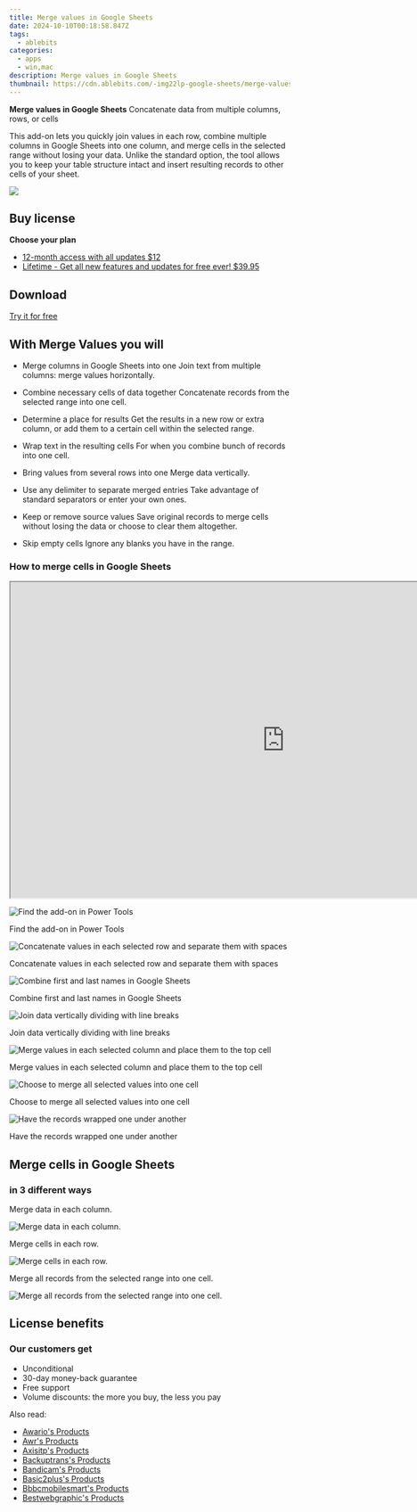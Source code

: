 ```yaml
---
title: Merge values in Google Sheets
date: 2024-10-10T00:18:58.847Z
tags: 
  - ablebits
categories: 
  - apps
  - win,mac
description: Merge values in Google Sheets
thumbnail: https://cdn.ablebits.com/-img22lp-google-sheets/merge-values/header-cover.webp
---
```


**Merge values in Google Sheets**
Concatenate data from multiple columns, rows, or cells

This add-on lets you quickly join values in each row, combine multiple columns in Google Sheets into one column, and merge cells in the selected range without losing your data. Unlike the standard option, the tool allows you to keep your table structure intact and insert resulting records to other cells of your sheet.

![](https://cdn.ablebits.com/-img22lp-google-sheets/merge-values/header-cover.webp)

## Buy license

**Choose your plan**

- [12-month access with all updates $12](https://secure.2checkout.com/order/checkout.php?PRODS=4720548&QTY=1&AFFILIATE=108875&CART=1&CARD=2&DESIGN_TYPE=2&SHORT_FORM=1&COUPON=TrSbrExp-MnrAdns-01&CLEAN_CART=ALL&SRC=website)
- [Lifetime - Get all new features and updates for free ever! $39.95](https://secure.2checkout.com/order/checkout.php?PRODS=4729659&QTY=1&AFFILIATE=108875&CART=1&CARD=2&DESIGN_TYPE=2&SHORT_FORM=1&CLEAN_CART=ALL&SRC=website)

## Download

[Try it for free](https://workspace.google.com/marketplace/app/merge_values/857144221591)

## With Merge Values you will

-   Merge columns in Google Sheets into one Join text from multiple columns: merge values horizontally.
-   Combine necessary cells of data together Concatenate records from the selected range into one cell.
-   Determine a place for results Get the results in a new row or extra column, or add them to a certain cell within the selected range.
-   Wrap text in the resulting cells For when you combine bunch of records into one cell.

-   Bring values from several rows into one Merge data vertically.
-   Use any delimiter to separate merged entries Take advantage of standard separators or enter your own ones.
-   Keep or remove source values Save original records to merge cells without losing the data or choose to clear them altogether.
-   Skip empty cells Ignore any blanks you have in the range.

### How to merge cells in Google Sheets

 

<iframe loading="lazy" width="984" height="567" class="" src="https://www.youtube-nocookie.com/embed/VTZnCyfeE48" allow="encrypted-media" allowfullscreen=""></iframe>

 ![Find the add-on in Power Tools](https://cdn.ablebits.com/-img22lp-google-sheets/merge-values/run-add-on.png)

Find the add-on in Power Tools

 ![Concatenate values in each selected row and separate them with spaces](https://cdn.ablebits.com/-img22lp-google-sheets/merge-values/merge-within-rows.png)

Concatenate values in each selected row and separate them with spaces

 ![Combine first and last names in Google Sheets](https://cdn.ablebits.com/-img22lp-google-sheets/merge-values/combine-records-horizontally.png)

Combine first and last names in Google Sheets

 ![Join data vertically dividing with line breaks](https://cdn.ablebits.com/-img22lp-google-sheets/merge-values/merge-within-columns.png)

Join data vertically dividing with line breaks

 ![Merge values in each selected column and place them to the top cell](https://cdn.ablebits.com/-img22lp-google-sheets/merge-values/combine-records-vertically.png)

Merge values in each selected column and place them to the top cell

 ![Choose to merge all selected values into one cell](https://cdn.ablebits.com/-img22lp-google-sheets/merge-values/combine-all-cells.png)

Choose to merge all selected values into one cell

 ![Have the records wrapped one under another](https://cdn.ablebits.com/-img22lp-google-sheets/merge-values/merge-multiple-cells-into-one.png)

Have the records wrapped one under another

## Merge cells in Google Sheets

### in 3 different ways

Merge data in each column.

 ![Merge data in each column.](https://cdn.ablebits.com/-img22lp-google-sheets/merge-values/scheme-merge-vertically.png)

Merge cells in each row.

 ![Merge cells in each row.](https://cdn.ablebits.com/-img22lp-google-sheets/merge-values/scheme-merge-horizontally.png)

Merge all records from the selected range into one cell.

 ![Merge all records from the selected range into one cell.](https://cdn.ablebits.com/-img22lp-google-sheets/merge-values/scheme-merge-all-data.png)

## License benefits

### Our customers get

- Unconditional
- 30-day money-back guarantee
- Free support
- Volume discounts: the more you buy, the less you pay 

<ins class="adsbygoogle"
      style="display:block"
      data-ad-client="ca-pub-7571918770474297"
      data-ad-slot="8358498916"
      data-ad-format="auto"
      data-full-width-responsive="true"></ins>

<span class="atpl-alsoreadstyle">Also read:</span>
<div><ul>
<li><a href="https://tools.techidaily.com/awario/products/"><u>Awario's Products</u></a></li>
<li><a href="https://tools.techidaily.com/awr/products/"><u>Awr's Products</u></a></li>
<li><a href="https://tools.techidaily.com/axisitp/products/"><u>Axisitp's Products</u></a></li>
<li><a href="https://tools.techidaily.com/backuptrans/products/"><u>Backuptrans's Products</u></a></li>
<li><a href="https://tools.techidaily.com/bandicam/products/"><u>Bandicam's Products</u></a></li>
<li><a href="https://tools.techidaily.com/basic2plus/products/"><u>Basic2plus's Products</u></a></li>
<li><a href="https://tools.techidaily.com/bbbcmobilesmart/products/"><u>Bbbcmobilesmart's Products</u></a></li>
<li><a href="https://tools.techidaily.com/bestwebgraphic/products/"><u>Bestwebgraphic's Products</u></a></li>
</ul></div>

